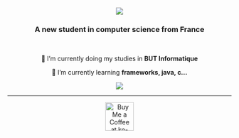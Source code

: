 



<h1 align="center">
    <img src="https://readme-typing-svg.herokuapp.com/?font=Righteous&size=35&center=true&vCenter=true&width=500&height=70&duration=4000&lines=Hi+There!+👋;+I'm+Nailt!;" />
</h1>

<h3 align="center">A new student in computer science from France</h3>

<br/>

<div align="center">
 
 🔭 I’m currently doing my studies in **BUT Informatique**
 
 🌱 I’m currently learning **frameworks, java, c...**

 </div>
 
<div align="center"> 
  <a href="mailto:jonathan10leclerc@gmail.com">
    <img src="https://img.shields.io/badge/Gmail-333333?style=for-the-badge&logo=gmail&logoColor=red" />
 </a>
<!--   <a href="https://linkedin.com/in/pedro-sales-muniz" target="_blank">
    <img src="https://img.shields.io/badge/LinkedIn-0077B5?style=for-the-badge&logo=linkedin&logoColor=white" target="_blank" />
  </a> --> 
<!--   <a href="https://salesp07.github.io" target="_blank">
     <img src="https://img.shields.io/badge/Portfolio-FF5722?style=for-the-badge&logo=todoist&logoColor=white" target="_blank" /> <!-- sqlite, safari, google-chrome are other good icon options -->
<!--   </a> -->
</div>

 <hr/>

<div align="center">
<a href='https://ko-fi.com/V7V4RAK9C' target='_blank'><img height='64' style='border:0px;height:64px;' src='https://storage.ko-fi.com/cdn/kofi1.png?v=3' border='0' alt='Buy Me a Coffee at ko-fi.com' /></a>
</div>

<br/>
